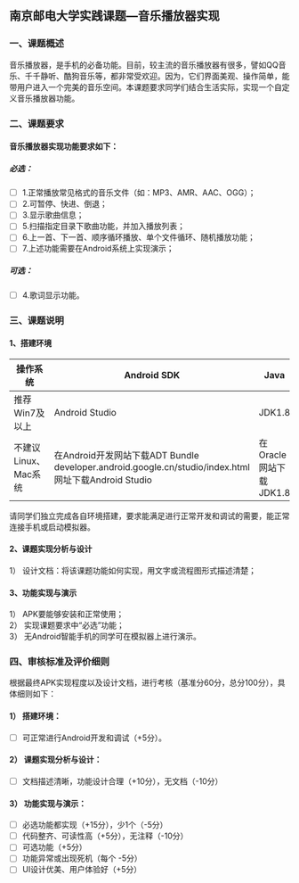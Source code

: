 ## 南京邮电大学实践课题—音乐播放器实现
### 一、课题概述
音乐播放器，是手机的必备功能。目前，较主流的音乐播放器有很多，譬如QQ音乐、千千静听、酷狗音乐等，都非常受欢迎。因为，它们界面美观、操作简单，能带用户进入一个完美的音乐空间。本课题要求同学们结合生活实际，实现一个自定义音乐播放器功能。
### 二、课题要求
#### 音乐播放器实现功能要求如下：
##### 必选：
- [ ] 1.正常播放常见格式的音乐文件（如：MP3、AMR、AAC、OGG）；  
- [ ] 2.可暂停、快进、倒退；  
- [ ] 3.显示歌曲信息；  
- [ ] 5.扫描指定目录下歌曲功能，并加入播放列表；  
- [ ] 6.上一首、下一首、顺序循环播放、单个文件循环、随机播放功能；  
- [ ] 7.上述功能需要在Android系统上实现演示；  	
##### 可选：
- [ ] 4.歌词显示功能。
### 三、课题说明
#### 1、搭建环境
|操作系统|Android SDK|Java|
|---|---|---|
|推荐Win7及以上|Android Studio|JDK1.8|
|不建议Linux、Mac系统|在Android开发网站下载ADT Bundle developer.android.google.cn/studio/index.html网址下载Android Studio|在Oracle网站下载JDK1.8|

请同学们独立完成各自环境搭建，要求能满足进行正常开发和调试的需要，能正常连接手机或启动模拟器。
#### 2、课题实现分析与设计
1）	设计文档：将该课题功能如何实现，用文字或流程图形式描述清楚；
#### 3、功能实现与演示
1）	APK要能够安装和正常使用；  
2）	实现课题要求中“必选”功能；  
3）	无Android智能手机的同学可在模拟器上进行演示。  

### 四、审核标准及评价细则
根据最终APK实现程度以及设计文档，进行考核（基准分60分，总分100分），具体细则如下：  
#### 1）	搭建环境：
- [ ] 可正常进行Android开发和调试（+5分）。  
#### 2）	课题实现分析与设计：   
- [ ] 文档描述清晰，功能设计合理（+10分），无文档（-10分）  
#### 3）	功能实现与演示：
- [ ] 必选功能都实现（+15分），少1个（-5分）  
- [ ] 代码整齐、可读性高（+5分），无注释（-10分）  
- [ ] 可选功能（+5分）  
- [ ] 功能异常或出现死机（每个 -5分）  
- [ ] UI设计优美、用户体验好（+5分）  
